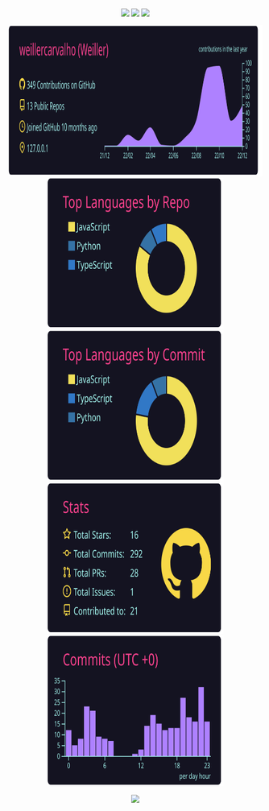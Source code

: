 ###

  <img src="https://user-images.githubusercontent.com/99501431/180680144-31c586e1-3406-45f6-91bf-5d86c941b50f.png" alt=""/>
<div align="center">



###

<div align="center">
  
  <a href="https://www.linkedin.com/in/weillercarvalho/" target="_blank"><img src="https://img.shields.io/badge/Linkedin-100000?style=for-the-badge&logo=Linkedin&logoColor=white&labelColor=C3C3C3&color=C3C3C3"></a>
  <a href="https://weillercarvalho.com/" target="_blank"><img src="https://img.shields.io/badge/WEBSITE-100000?style=for-the-badge&logo=Website&logoColor=white&labelColor=black&color=930184"></a>
  <a href="https://linktr.ee/weillercarvalho" target="_blank"><img src="https://img.shields.io/badge/LINKTREE-100000?style=for-the-badge&logo=Linktree&logoColor=white&labelColor=C3C3C3&color=C3C3C3"></a> 
</div>

<img src="https://raw.githubusercontent.com/weillercarvalho/weillerCarvalho/main/profile-summary-card-output/radical/0-profile-details.svg" alt="drawing" width="1300" height="300" marginLeft="100"/>

<img src="https://raw.githubusercontent.com/weillercarvalho/weillerCarvalho/main/profile-summary-card-output/radical/1-repos-per-language.svg" alt="drawing" width="350" height="300" marginLeft="100"/>

<img src="https://raw.githubusercontent.com/weillercarvalho/weillerCarvalho/main/profile-summary-card-output/radical/2-most-commit-language.svg" alt="drawing" width="350" height="300" marginLeft="100"/>

<img src="https://raw.githubusercontent.com/weillercarvalho/weillerCarvalho/main/profile-summary-card-output/radical/3-stats.svg" alt="drawing" width="350" height="300" marginLeft="100"/>

<img src="https://raw.githubusercontent.com/weillercarvalho/weillerCarvalho/main/profile-summary-card-output/radical/4-productive-time.svg" alt="drawing" width="350" height="300" marginLeft="100"/>

![](https://preview.redd.it/ppykjohhnrz11.gif?format=mp4&s=81584608e780fce1acb58b2e623173582e71a96b)

<div align="center">
